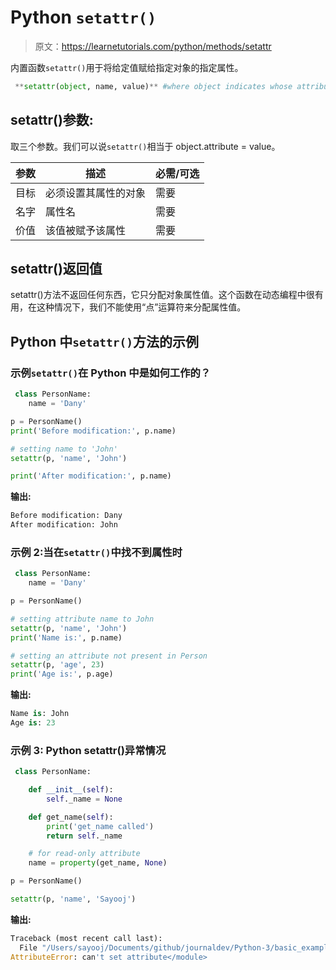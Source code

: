 # Python `setattr()`

> 原文：<https://learnetutorials.com/python/methods/setattr>

内置函数`setattr()`用于将给定值赋给指定对象的指定属性。

```py
 **setattr(object, name, value)** #where object indicates whose attribute value is needs to be change 
```

## setattr()参数:

取三个参数。我们可以说`setattr()`相当于 object.attribute = value。

| 参数 | 描述 | 必需/可选 |
| --- | --- | --- |
| 目标 | 必须设置其属性的对象 | 需要 |
| 名字 | 属性名 | 需要 |
| 价值 | 该值被赋予该属性 | 需要 |

## setattr()返回值

setattr()方法不返回任何东西，它只分配对象属性值。这个函数在动态编程中很有用，在这种情况下，我们不能使用“点”运算符来分配属性值。

## Python 中`setattr()`方法的示例

### 示例`setattr()`在 Python 中是如何工作的？

```py
 class PersonName:
    name = 'Dany'

p = PersonName()
print('Before modification:', p.name)

# setting name to 'John'
setattr(p, 'name', 'John')

print('After modification:', p.name) 

```

**输出:**

```py
Before modification: Dany
After modification: John
```

### 示例 2:当在`setattr()`中找不到属性时

```py
 class PersonName:
    name = 'Dany'

p = PersonName()

# setting attribute name to John
setattr(p, 'name', 'John')
print('Name is:', p.name)

# setting an attribute not present in Person
setattr(p, 'age', 23)
print('Age is:', p.age) 

```

**输出:**

```py
Name is: John
Age is: 23 
```

### 示例 3: Python setattr()异常情况

```py
 class PersonName:

    def __init__(self):
        self._name = None

    def get_name(self):
        print('get_name called')
        return self._name

    # for read-only attribute
    name = property(get_name, None)

p = PersonName()

setattr(p, 'name', 'Sayooj') 

```

**输出:**

```py
Traceback (most recent call last):
  File "/Users/sayooj/Documents/github/journaldev/Python-3/basic_examples/python_setattr_example.py", line 39, in <module>setattr(p, 'name', 'Sayooj')
AttributeError: can't set attribute</module> 
```